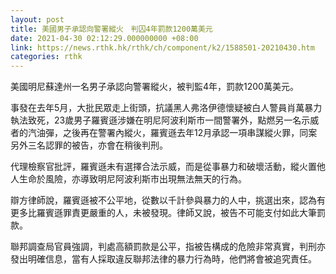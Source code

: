 ```yaml
---
layout: post
title: 美國男子承認向警署縱火　判囚4年罰款1200萬美元
date: 2021-04-30 02:12:29.000000000 +08:00
link: https://news.rthk.hk/rthk/ch/component/k2/1588501-20210430.htm
categories: rthk
---
```


美國明尼蘇達州一名男子承認向警署縱火，被判監4年，罰款1200萬美元。

事發在去年5月，大批民眾走上街頭，抗議黑人弗洛伊德懷疑被白人警員肖萬暴力執法致死，23歲男子羅賓遜涉嫌在明尼阿波利斯市一間警署外，點燃另一名示威者的汽油彈，之後再在警署內縱火，羅賓遜去年12月承認一項串謀縱火罪，同案另外三名認罪的被告，亦會在稍後判刑。

代理檢察官批評，羅賓遜未有選擇合法示威，而是從事暴力和破壞活動，縱火置他人生命於風險，亦導致明尼阿波利斯市出現無法無天的行為。

辯方律師說，羅賓遜被不公平地，從數以千計參與暴力的人中，挑選出來，認為有更多比羅賓遜罪責更嚴重的人，未被發現。律師又說，被告不可能支付如此大筆罰款。

聯邦調查局官員強調，判處高額罰款是公平，指被告構成的危險非常真實，判刑亦發出明確信息，當有人採取違反聯邦法律的暴力行為時，他們將會被追究責任。

